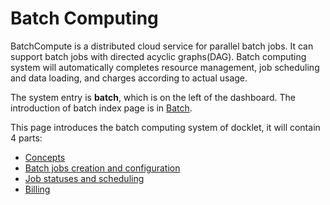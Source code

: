 # Batch Computing #

BatchCompute is a distributed cloud service for parallel batch jobs. It can support batch jobs with directed acyclic graphs(DAG). Batch computing system will automatically completes resource management, job scheduling and data loading, and charges according to actual usage.

The system entry is **batch**, which is on the left of the dashboard. The introduction of batch index page is in [Batch](portal/batch.md).

This page introduces the batch computing system of docklet, it will contain 4 parts:

* [Concepts](concepts.md)
* [Batch jobs creation and configuration](create.md)
* [Job statuses and scheduling](status_schedule.md)
* [Billing](billing.md)
